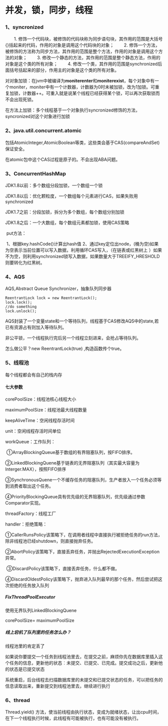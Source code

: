 # 并发，锁，同步，线程

### 1、syncronized

　　1. 修饰一个代码块，被修饰的代码块称为同步语句块，其作用的范围是大括号{}括起来的代码，作用的对象是调用这个代码块的对象； 
　　2. 修饰一个方法，被修饰的方法称为同步方法，其作用的范围是整个方法，作用的对象是调用这个方法的对象； 
　　3. 修改一个静态的方法，其作用的范围是整个静态方法，作用的对象是这个类的所有对象； 
　　4. 修改一个类，其作用的范围是synchronized后面括号括起来的部分，作用主的对象是这个类的所有对象。

对对象加锁：在jvm中被编译为**moniterenter**和**moniterexist**，每个对象中有一个moniter，moniter中有一个计数器，计数器为0时未被加锁，改为1加锁。可重复加锁，计数器++。可重入就是说某个线程已经获得某个锁，可以再次获取锁而不会出现死锁。

在方法上加锁：多个线程基于一个对象执行syncronized修饰的方法，syncronized对这个对象进行加锁

### 2、java.util.concurrent.atomic

包括AtomicInteger,AtomicBoolean等类，这些类会基于CAS(compareAndSet)保证安全。

在atomic包中这个CAS过程是原子的。不会出现ABA问题。

### 3、ConcurrentHashMap

JDK1.8以前：多个数组分段加锁，一个数组一个锁

JDK1.8以后：优化颗粒度，一个数组每个元素进行CAS，如果失败用synchronized

JDK1.7之前：分段加锁，拆分为多个数组，每个数组分别加锁

JDK1.8之后：一个大数组，每个数组元素都加锁，使用CAS策略

​	put方法：

​	1、根据key.hashCode()计算出hash值
​	2、通过key定位出node，(桶为空)如果为空表示当前位置可以写入数据，利用循环CAS写入，（在链表或红黑树上 ）如果不为空，则利用synchronized锁写入数据，如果数量大于TREEIFY_HRESHOLD	则要转化为红黑树。

### 4、AQS

AQS,Abstract Queue Synchronizer，抽象队列同步器

```
ReentrantLock lock = new ReentrantLock();
lock.lock();
//do something
lock.unlock();
```

AQS封装了一个变量state和一个等待队列，线程基于CAS修改AQS中的state,若已有资源占有则加入等待队列。

非公平锁，一个线程执行完后另一个线程立刻进来，会抢占等待队列。

怎么做公平？new ReentrantLock(true) ,构造函数传个true。

### 5、线程池

每个线程都会有自己的栈内存

#### 七大参数

corePoolSize：线程池核心线程大小

maximumPoolSize：线程池最大线程数量

keepAliveTime：空闲线程存活时间

unit：空闲线程存活时间单位

workQueue：工作队列：

​		①ArrayBlockingQueue基于数组的有界阻塞队列，按FIFO排序。

​		②LinkedBlockingQuene基于链表的无界阻塞队列（其实最大容量为Interger.MAX），按照FIFO排序

​		③SynchronousQuene一个不缓存任务的阻塞队列，生产者放入一个任务必须等到消费者取出这个任务。

​		④PriorityBlockingQueue具有优先级的无界阻塞队列，优先级通过参数Comparator实现。

threadFactory：线程工厂

handler：拒绝策略：

​		①CallerRunsPolicy该策略下，在调用者线程中直接执行被拒绝任务的run方法，除非线程池已经shutdown，则直接抛弃任务。

​		②AbortPolicy该策略下，直接丢弃任务，并抛出RejectedExecutionException异常。

​		③DiscardPolicy该策略下，直接丢弃任务，什么都不做。

​		④DiscardOldestPolicy该策略下，抛弃进入队列最早的那个任务，然后尝试把这次拒绝的任务放入队列

#####  FixThreadPoolExecutor

使用无界队列LinkedBlockingQuene

corePoolSize= maximumPoolSize

##### 线上宕机了队列里的任务怎么办？

线程池里的肯定丢了

如果说你要提交一个任务到线程池里去，在提交之前，麻烦你先在数据库里插入这个任务的信息，更新他的状态︰未提交、已提交、已完成。提交成功之后，更新他的状态是已提交状态

系统重启，后台线程去扫描数据库里的未提交和已提交状态的任务，可以把任务的信息读取出来，重新提交到线程池里去，继续进行执行

### 6、thread

Thread.yield() 方法，使当前线程由执行状态，变成为就绪状态，让出cpu时间，在下一个线程执行时候，此线程有可能被执行，也有可能没有被执行。